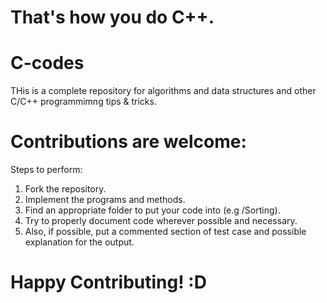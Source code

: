 # That's how you do C++.

# C-codes

THis is a complete  repository for algorithms and data structures and other C/C++ programmimng tips & tricks.

# Contributions are welcome:

Steps to perform:
1. Fork the repository.
2. Implement the programs and methods.
3. Find an appropriate folder to put your code into (e.g /Sorting).
4. Try to properly document code wherever possible and necessary.
5. Also, if possible, put a commented section of test case and possible explanation for the output.

# Happy Contributing! :D
